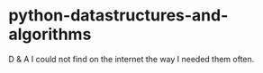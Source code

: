 # python-datastructures-and-algorithms
D &amp; A I could not find on the internet the way I needed them often.
